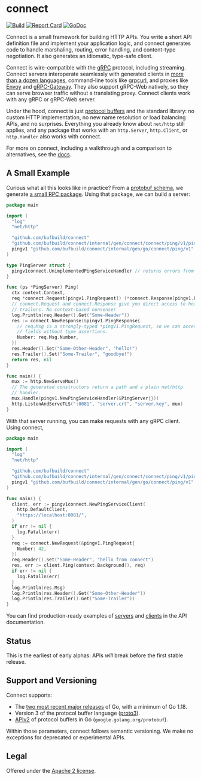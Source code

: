 connect
=======

[![Build](https://github.com/bufbuild/connect/actions/workflows/ci.yml/badge.svg?event=push?branch=main)](https://github.com/bufbuild/connect/actions/workflows/ci.yml)
[![Report Card](https://goreportcard.com/badge/github.com/bufbuild/connect)](https://goreportcard.com/report/github.com/bufbuild/connect)
[![GoDoc](https://pkg.go.dev/badge/github.com/bufbuild/connect.svg)](https://pkg.go.dev/github.com/bufbuild/connect)

Connect is a small framework for building HTTP APIs. You write a short API
definition file and implement your application logic, and connect generates
code to handle marshaling, routing, error handling, and content-type
negotiation. It also generates an idiomatic, type-safe client.

Connect is wire-compatible with the [gRPC][grpc] protocol, including streaming.
Connect servers interoperate seamlessly with generated clients in [more than a
dozen languages][grpc-implementations], command-line tools like [grpcurl][],
and proxies like [Envoy][envoy] and [gRPC-Gateway][grpc-gateway]. They also
support gRPC-Web natively, so they can serve browser traffic without a
translating proxy. Connect clients work with any gRPC or gRPC-Web server.

Under the hood, connect is just [protocol buffers][protobuf] and the standard
library: no custom HTTP implementation, no new name resolution or load
balancing APIs, and no surprises. Everything you already know about `net/http`
still applies, and any package that works with an `http.Server`, `http.Client`,
or `http.Handler` also works with connect.

For more on connect, including a walkthrough and a comparison to alternatives,
see the [docs][].

## A Small Example

Curious what all this looks like in practice? From a [protobuf
schema](internal/proto/connect/ping/v1/ping.proto), we generate [a small RPC
package](internal/gen/connect/connect/ping/v1/pingv1connect/ping.connect.go). Using that
package, we can build a server:

```go
package main

import (
  "log"
  "net/http"

  "github.com/bufbuild/connect"
  "github.com/bufbuild/connect/internal/gen/connect/connect/ping/v1/pingv1connect"
  pingv1 "github.com/bufbuild/connect/internal/gen/go/connect/ping/v1"
)

type PingServer struct {
  pingv1connect.UnimplementedPingServiceHandler // returns errors from all methods
}

func (ps *PingServer) Ping(
  ctx context.Context,
  req *connect.Request[pingv1.PingRequest]) (*connect.Response[pingv1.PingResponse], error) {
  // connect.Request and connect.Response give you direct access to headers and
  // trailers. No context-based nonsense!
  log.Println(req.Header().Get("Some-Header"))
  res := connect.NewResponse(&pingv1.PingResponse{
    // req.Msg is a strongly-typed *pingv1.PingRequest, so we can access its
    // fields without type assertions.
    Number: req.Msg.Number,
  })
  res.Header().Set("Some-Other-Header", "hello!")
  res.Trailer().Set("Some-Trailer", "goodbye!")
  return res, nil
}

func main() {
  mux := http.NewServeMux()
  // The generated constructors return a path and a plain net/http
  // handler.
  mux.Handle(pingv1.NewPingServiceHandler(&PingServer{}))
  http.ListenAndServeTLS(":8081", "server.crt", "server.key", mux)
}
```

With that server running, you can make requests with any gRPC client. Using
connect,

```go
package main

import (
  "log"
  "net/http"

  "github.com/bufbuild/connect"
  "github.com/bufbuild/connect/internal/gen/connect/connect/ping/v1/pingv1connect"
  pingv1 "github.com/bufbuild/connect/internal/gen/go/connect/ping/v1"
)

func main() {
  client, err := pingv1connect.NewPingServiceClient(
    http.DefaultClient,
    "https://localhost:8081/",
  )
  if err != nil {
    log.Fatalln(err)
  }
  req := connect.NewRequest(&pingv1.PingRequest{
    Number: 42,
  })
  req.Header().Set("Some-Header", "hello from connect")
  res, err := client.Ping(context.Background(), req)
  if err != nil {
    log.Fatalln(err)
  }
  log.Println(res.Msg)
  log.Println(res.Header().Get("Some-Other-Header"))
  log.Println(res.Trailer().Get("Some-Trailer"))
}
```

You can find production-ready examples of [servers][prod-server] and
[clients][prod-client] in the API documentation.

## Status

This is the earliest of early alphas: APIs *will* break before the first stable
release.

## Support and Versioning

Connect supports:

* The [two most recent major releases][go-support-policy] of Go, with a minimum
  of Go 1.18.
* Version 3 of the protocol buffer language ([proto3][]).
* [APIv2][] of protocol buffers in Go (`google.golang.org/protobuf`).

Within those parameters, connect follows semantic versioning. We make no
exceptions for deprecated or experimental APIs.

## Legal

Offered under the [Apache 2 license][license].

[APIv2]: https://blog.golang.org/protobuf-apiv2
[docs]: https://bufconnect.com
[envoy]: https://www.envoyproxy.io/
[godoc]: https://pkg.go.dev/github.com/bufbuild/connect
[go-support-policy]: https://golang.org/doc/devel/release#policy
[grpc-gateway]: https://grpc-ecosystem.github.io/grpc-gateway/
[grpc]: https://grpc.io/
[grpc-implementations]: https://grpc.io/docs/languages/
[grpcurl]: https://github.com/fullstorydev/grpcurl
[license]: https://github.com/bufbuild/connect/blob/main/LICENSE.txt
[prod-client]: https://pkg.go.dev/github.com/bufbuild/connect#example-Client
[prod-server]: https://pkg.go.dev/github.com/bufbuild/connect#example-package
[proto3]: https://cloud.google.com/apis/design/proto3
[protobuf]: https://developers.google.com/protocol-buffers
